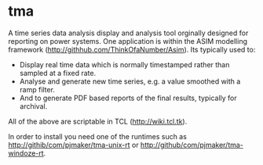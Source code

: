 # tma

A time series data analysis display and analysis tool orginally
designed for reporting on power systems. One application is 
within the ASIM modelling framework (http://githhub.com/ThinkOfaNumber/Asim).
Its typically used to:

* Display real time data which is normally timestamped rather than 
sampled at a fixed rate.
* Analyse and generate new time series, e.g. a value smoothed with
a ramp filter.
* And to generate PDF based reports of the final results, typically
for archival.

All of the above are scriptable in TCL (http://wiki.tcl.tk).

In order to install you need one of the runtimes such as
<http://githib/com/pjmaker/tma-unix-rt> or
<http://github/com/pjmaker/tma-windoze-rt>. 

